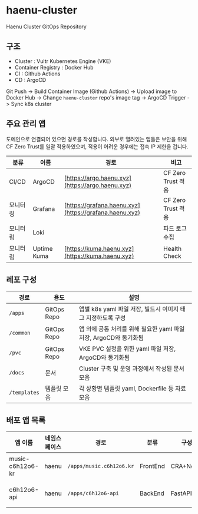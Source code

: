 # haenu-cluster
Haenu Cluster GitOps Repository

## 구조
- Cluster : Vultr Kubernetes Engine (VKE)
- Container Registry : Docker Hub
- CI : Github Actions
- CD : ArgoCD

Git Push -> Build Container Image (Github Actions) -> Upload image to Docker Hub -> Change `haenu-cluster` repo's image tag -> ArgoCD Trigger -> Sync k8s cluster

## 주요 관리 앱
도메인으로 연결되어 있으면 경로를 작성합니다. 외부로 열려있는 앱들은 보안을 위해 CF Zero Trust를 일괄 적용하였으며, 적용이 어려운 경우에는 접속 IP 제한을 겁니다.

|분류|이름|경로|비고|
|-----|-----|-----|-----|
|CI/CD|ArgoCD|[https://argo.haenu.xyz](https://argo.haenu.xyz)|CF Zero Trust 적용|
|모니터링|Grafana|[https://grafana.haenu.xyz](https://grafana.haenu.xyz)|CF Zero Trust 적용|
|모니터링|Loki||파드 로그 수집|
|모니터링|Uptime Kuma|[https://kuma.haenu.xyz](https://kuma.haenu.xyz)|Health Check|

## 레포 구성
|경로|용도|설명|
|-----|-----|-----|
|`/apps`|GitOps Repo|앱별 k8s yaml 파일 저장, 빌드시 이미지 태그 지정하도록 구성|
|`/common`|GitOps Repo|앱 외에 공통 처리를 위해 필요한 yaml 파일 저장, ArgoCD와 동기화됨|
|`/pvc`|GitOps Repo|VKE PVC 설정을 위한 yaml 파일 저장, ArgoCD와 동기화됨|
|`/docs`|문서|Cluster 구축 및 운영 과정에서 작성된 문서 모음|
|`/templates`|템플릿 모음|각 상황별 템플릿 yaml, Dockerfile 등 자료 모음|

## 배포 앱 목록
|앱 이름|네임스페이스|경로|분류|구성|링크|특징|비고|
|-----|-----|-----|-----|-----|-----|-----|-----|
|music-c6h12o6-kr|haenu|`/apps/music.c6h12o6.kr`|FrontEnd|CRA+Nginx|[Github](https://github.com/dokdo2013/music.c6h12o6.kr) / [Link](https://music.c6h12o6.kr)||기존 Vercel 배포|
|c6h12o6-api|haenu|`/apps/c6h12o6-api`|BackEnd|FastAPI|[Github private](https://github.com/dokdo2013/c6h12o6-api) / [Swagger](https://api.c6h12o6.kr/docs)||기존 EC2 배포|

